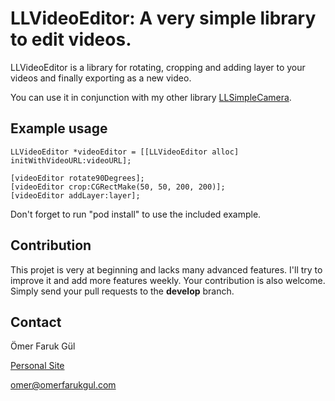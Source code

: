 # LLVideoEditor: A very simple library to edit videos.

LLVideoEditor is a library for rotating, cropping and adding layer to your videos and finally exporting as a new video.

You can use it in conjunction with my other library [LLSimpleCamera][1].

## Example usage
````
LLVideoEditor *videoEditor = [[LLVideoEditor alloc] initWithVideoURL:videoURL];

[videoEditor rotate90Degrees];
[videoEditor crop:CGRectMake(50, 50, 200, 200)];
[videoEditor addLayer:layer];
````
Don't forget to run "pod install" to use the included example.

## Contribution
This projet is very at beginning and lacks many advanced features. I'll try to improve it and add more features weekly. Your contribution is also welcome. Simply send your pull requests to the **develop** branch.

## Contact

Ömer Faruk Gül

[Personal Site][2]

omer@omerfarukgul.com

[1]: http://github.com/omergul123/LLSimpleCamera
[2]: http://omerfarukgul.com
